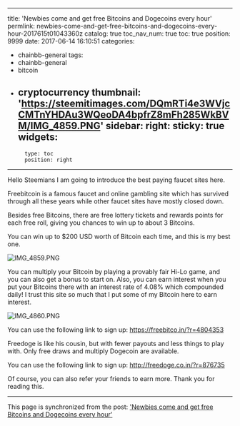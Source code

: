 
---
title: 'Newbies come and get free Bitcoins and Dogecoins every hour'
permlink: newbies-come-and-get-free-bitcoins-and-dogecoins-every-hour-2017615t01043360z
catalog: true
toc_nav_num: true
toc: true
position: 9999
date: 2017-06-14 16:10:51
categories:
- chainbb-general
tags:
- chainbb-general
- bitcoin
- cryptocurrency
thumbnail: 'https://steemitimages.com/DQmRTi4e3WVjcCMTnYHDAu3WQeoDA4bpfrZ8mFh285WkBVM/IMG_4859.PNG'
sidebar:
    right:
        sticky: true
widgets:
    -
        type: toc
        position: right
---


Hello Steemians I am going to introduce the best paying faucet sites here.


Freebitcoin is a famous faucet and online gambling site which has survived through all these years while other faucet sites have mostly closed down.

Besides free Bitcoins, there are free lottery tickets and rewards points for each free roll, giving you chances to win up to about 3 Bitcoins.

You can win up to $200 USD worth of Bitcoin each time, and this is my best one.

![IMG_4859.PNG](https://steemitimages.com/DQmRTi4e3WVjcCMTnYHDAu3WQeoDA4bpfrZ8mFh285WkBVM/IMG_4859.PNG)


You can multiply your Bitcoin by playing a provably fair Hi-Lo game, and you can also get a bonus to start on. Also, you can earn interest when you put your Bitcoins there with an interest rate of 4.08% which compounded daily! I trust this site so much that I put some of my Bitcoin here to earn interest.

![IMG_4860.PNG](https://steemitimages.com/DQmXZ1QbHLyzajtfBff9AUHqUhYDJzgejMU5ZMRistLBHhF/IMG_4860.PNG)

You can use the following link to sign up:
https://freebitco.in/?r=4804353

Freedoge is like his cousin, but with fewer payouts and less things to play with. Only free draws and multiply Dogecoin are available.

You can use the following link to sign up:
http://freedoge.co.in/?r=876735

Of course, you can also refer your friends to earn more. Thank you for reading this.

- - -

This page is synchronized from the post: ['Newbies come and get free Bitcoins and Dogecoins every hour'](https://steemit.com/@htliao/newbies-come-and-get-free-bitcoins-and-dogecoins-every-hour-2017615t01043360z)
